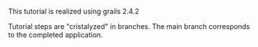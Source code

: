 This tutorial is realized using grails 2.4.2

Tutorial steps are "cristalyzed" in branches. The main branch corresponds to the completed application.

